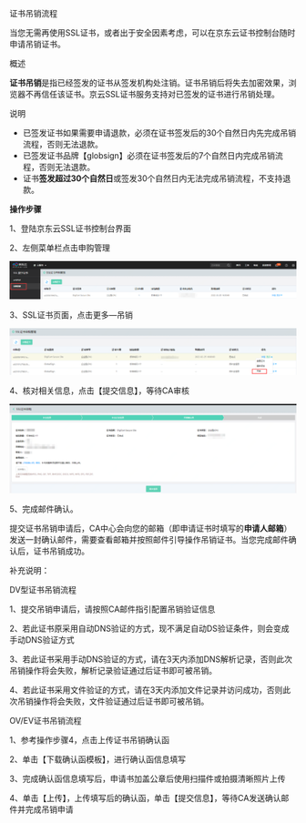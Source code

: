 
证书吊销流程

当您无需再使用SSL证书，或者出于安全因素考虑，可以在京东云证书控制台随时申请吊销证书。

概述

**证书吊销**是指已经签发的证书从签发机构处注销。证书吊销后将失去加密效果，浏览器不再信任该证书。京云SSL证书服务支持对已签发的证书进行吊销处理。

说明

- 已签发证书如果需要申请退款，必须在证书签发后的30个自然日内先完成吊销流程，否则无法退款。
- 已签发证书品牌【globsign】必须在证书签发后的7个自然日内完成吊销流程，否则无法退款。
- 证书**签发超过30个自然日**或签发30个自然日内无法完成吊销流程，不支持退款。

**操作步骤**

1、登陆京东云SSL证书控制台界面

2、左侧菜单栏点击申购管理

![image-20210202164254557](/image/SSL-Certification/20210311/image-20210202164254557.png)

3、SSL证书页面，点击更多—吊销

![image-20210202164338422](/image/SSL-Certification/20210311/image-20210202164338422.png)

4、核对相关信息，点击【提交信息】，等待CA审核

![image-20210202164500761](/image/SSL-Certification/20210311/image-20210202164500761.png)

5、完成邮件确认。

提交证书吊销申请后，CA中心会向您的邮箱（即申请证书时填写的**申请人邮箱**）发送一封确认邮件，需要查看邮箱并按照邮件引导操作吊销证书。当您完成邮件确认后，证书吊销成功。

补充说明：

DV型证书吊销流程

1、提交吊销申请后，请按照CA邮件指引配置吊销验证信息

2、若此证书原采用自动DNS验证的方式，现不满足自动DS验证条件，则会变成手动DNS验证方式

3、若此证书采用手动DNS验证的方式，请在3天内添加DNS解析记录，否则此次吊销操作将会失败，解析记录验证通过后证书即可被吊销。

4、若此证书采用文件验证的方式，请在3天内添加文件记录并访问成功，否则此次吊销操作将会失败，文件验证通过后证书即可被吊销。

OV/EV证书吊销流程

1、参考操作步骤4，点击上传证书吊销确认函

2、单击【下载确认函模板】，进行确认函信息填写

3、完成确认函信息填写后，申请书加盖公章后使用扫描件或拍摄清晰照片上传

4、单击【上传】，上传填写后的确认函，单击【提交信息】，等待CA发送确认邮件并完成吊销申请



